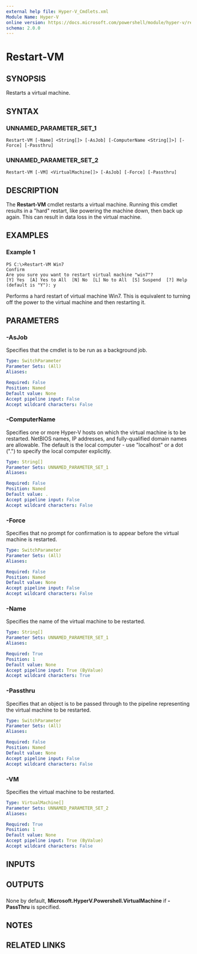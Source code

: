 ```yaml
---
external help file: Hyper-V_Cmdlets.xml
Module Name: Hyper-V
online version: https://docs.microsoft.com/powershell/module/hyper-v/restart-vm?view=windowsserver2012-ps&wt.mc_id=ps-gethelp
schema: 2.0.0
---
```


# Restart-VM

## SYNOPSIS
Restarts a virtual machine.

## SYNTAX

### UNNAMED_PARAMETER_SET_1
```
Restart-VM [-Name] <String[]> [-AsJob] [-ComputerName <String[]>] [-Force] [-Passthru]
```

### UNNAMED_PARAMETER_SET_2
```
Restart-VM [-VM] <VirtualMachine[]> [-AsJob] [-Force] [-Passthru]
```

## DESCRIPTION
The **Restart-VM** cmdlet restarts a virtual machine.
Running this cmdlet results in a "hard" restart, like powering the machine down, then back up again.
This can result in data loss in the virtual machine.

## EXAMPLES

### Example 1
```
PS C:\>Restart-VM Win7
Confirm
Are you sure you want to restart virtual machine "win7"?
[Y] Yes  [A] Yes to All  [N] No  [L] No to All  [S] Suspend  [?] Help (default is "Y"): y
```

Performs a hard restart of virtual machine Win7.
This is equivalent to turning off the power to the virtual machine and then restarting it.

## PARAMETERS

### -AsJob
Specifies that the cmdlet is to be run as a background job.

```yaml
Type: SwitchParameter
Parameter Sets: (All)
Aliases: 

Required: False
Position: Named
Default value: None
Accept pipeline input: False
Accept wildcard characters: False
```

### -ComputerName
Specifies one or more Hyper-V hosts on which the virtual machine is to be restarted.
NetBIOS names, IP addresses, and fully-qualified domain names are allowable.
The default is the local computer - use "localhost" or a dot (".") to specify the local computer explicitly.

```yaml
Type: String[]
Parameter Sets: UNNAMED_PARAMETER_SET_1
Aliases: 

Required: False
Position: Named
Default value: .
Accept pipeline input: False
Accept wildcard characters: False
```

### -Force
Specifies that no prompt for confirmation is to appear before the virtual machine is restarted.

```yaml
Type: SwitchParameter
Parameter Sets: (All)
Aliases: 

Required: False
Position: Named
Default value: None
Accept pipeline input: False
Accept wildcard characters: False
```

### -Name
Specifies the name of the virtual machine to be restarted.

```yaml
Type: String[]
Parameter Sets: UNNAMED_PARAMETER_SET_1
Aliases: 

Required: True
Position: 1
Default value: None
Accept pipeline input: True (ByValue)
Accept wildcard characters: True
```

### -Passthru
Specifies that an object is to be passed through to the pipeline representing the virtual machine to be restarted.

```yaml
Type: SwitchParameter
Parameter Sets: (All)
Aliases: 

Required: False
Position: Named
Default value: None
Accept pipeline input: False
Accept wildcard characters: False
```

### -VM
Specifies the virtual machine to be restarted.

```yaml
Type: VirtualMachine[]
Parameter Sets: UNNAMED_PARAMETER_SET_2
Aliases: 

Required: True
Position: 1
Default value: None
Accept pipeline input: True (ByValue)
Accept wildcard characters: False
```

## INPUTS

## OUTPUTS

### 
None by default, **Microsoft.HyperV.Powershell.VirtualMachine** if **-PassThru** is specified.

## NOTES

## RELATED LINKS



